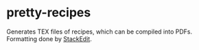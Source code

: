 # pretty-recipes

Generates TEX files of recipes, which can be compiled into PDFs. Formatting done by [StackEdit](https://stackedit.io/).